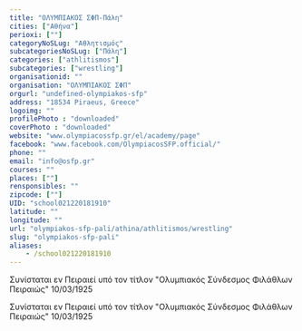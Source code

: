 ```yaml
---
title: "ΟΛΥΜΠΙΑΚΟΣ ΣΦΠ-Πάλη"
cities: ["Αθήνα"]
perioxi: [""]
categoryNoSLug: "Αθλητισμός"
subcategoriesNoSLug: ["Πάλη"]
categories: ["athlitismos"]
subcategories: ["wrestling"]
organisationid: ""
organisation: "ΟΛΥΜΠΙΑΚΟΣ ΣΦΠ"
orgurl: "undefined-olympiakos-sfp"
address: "18534 Piraeus, Greece"
logoimg: ""
profilePhoto : "downloaded"
coverPhoto : "downloaded"
website: "www.olympiacossfp.gr/el/academy/page"
facebook: "www.facebook.com/OlympiacosSFP.official/"
phone: ""
email: "info@osfp.gr"
courses: ""
places: [""]
rensponsibles: ""
zipcode: [""]
UID: "school021220181910"
latitude: ""
longitude: ""
url: "olympiakos-sfp-pali/athina/athlitismos/wrestling"
slug: "olympiakos-sfp-pali"
aliases:
    - /school021220181910
---
```



Συνίσταται εν Πειραιεί υπό τον τίτλον &quot;Ολυμπιακός Σύνδεσμος Φιλάθλων Πειραιώς&quot; 10/03/1925

Συνίσταται εν Πειραιεί υπό τον τίτλον &quot;Ολυμπιακός Σύνδεσμος Φιλάθλων Πειραιώς&quot; 10/03/1925